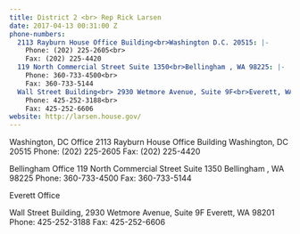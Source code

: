 ```yaml
---
title: District 2 <br> Rep Rick Larsen
date: 2017-04-13 00:31:00 Z
phone-numbers:
  2113 Rayburn House Office Building<br>Washington D.C. 20515: |-
    Phone: (202) 225-2605<br>
    Fax: (202) 225-4420
  119 North Commercial Street Suite 1350<br>Bellingham , WA 98225: |-
    Phone: 360-733-4500<br>
    Fax: 360-733-5144
  Wall Street Building<br> 2930 Wetmore Avenue, Suite 9F<br>Everett, WA 98201: |-
    Phone: 425-252-3188<br>
    Fax: 425-252-6606
website: http://larsen.house.gov/
---
```


Washington, DC Office
2113 Rayburn House Office Building
Washington, DC 20515
Phone: (202) 225-2605
Fax: (202) 225-4420

Bellingham Office
119 North Commercial Street Suite 1350
Bellingham , WA 98225
Phone: 360-733-4500
Fax: 360-733-5144

Everett Office

Wall Street Building, 2930 Wetmore Avenue, Suite 9F
Everett, WA 98201
Phone: 425-252-3188
Fax: 425-252-6606
